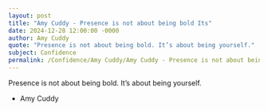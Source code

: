 ```yaml
---
layout: post
title: "Amy Cuddy - Presence is not about being bold Its"
date: 2024-12-28 12:00:00 -0000
author: Amy Cuddy
quote: "Presence is not about being bold. It’s about being yourself."
subject: Confidence
permalink: /Confidence/Amy Cuddy/Amy Cuddy - Presence is not about being bold Its
---
```


Presence is not about being bold. It’s about being yourself.

- Amy Cuddy

